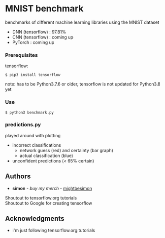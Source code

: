 # MNIST benchmark

benchmarks of different machine learning libraries using the MNIST dataset
- DNN (tensorflow) : 97.81%
- CNN (tensorflow) : coming up
- PyTorch          : coming up

### Prerequisites

tensorflow:
```
$ pip3 install tensorflow
```
note: has to be Python3.7.6 or older, tensorflow is not updated for Python3.8 yet

### Use

```
$ python3 benchmark.py
```

### predictions.py

played around with plotting
- incorrect classifications
  - network guess (red) and certainty (bar graph)
  - actual classification (blue)
- unconfident predictions (< 65% certain)


## Authors

- **simon** - *buy my merch* - [mightbesimon](https://github.com/mightbesimon)

Shoutout to tensorflow.org tutorials\
Shoutout to Google for creating tensorflow

## Acknowledgments

- I'm just following tensorflow.org tutorials
